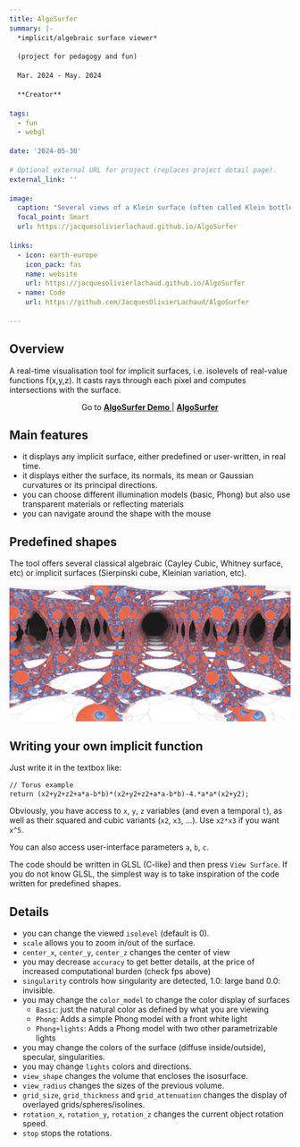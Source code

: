 ```yaml
---
title: AlgoSurfer
summary: |-
  *implicit/algebraic surface viewer*

  (project for pedagogy and fun)

  Mar. 2024 - May. 2024

  **Creator**

tags:
  - fun
  - webgl

date: '2024-05-30'

# Optional external URL for project (replaces project detail page).
external_link: ''

image:
  caption: "Several views of a Klein surface (often called Klein bottle): principal directions, mean and Gaussian curvature, transparent view, surface view with reflections"
  focal_point: Smart
  url: https://jacquesolivierlachaud.github.io/AlgoSurfer

links:
  - icon: earth-europe
    icon_pack: fas
    name: website
    url: https://jacquesolivierlachaud.github.io/AlgoSurfer
  - name: Code
    url: https://github.com/JacquesOlivierLachaud/AlgoSurfer

---
```


## Overview

A real-time visualisation tool for implicit surfaces, i.e. isolevels
of real-value functions f(x,y,z). It casts rays through each pixel and
computes intersections with the surface.

<p style="text-align: center;"> Go to <a href="https://jacquesolivierlachaud.github.io/AlgoSurfer"> <b>AlgoSurfer Demo</b> </a> | <a href="https://jacquesolivierlachaud.github.io/AlgoSurfer/algosurfer-implicit-surface-viewer.html"> <b>AlgoSurfer</b> </a> </p>

## Main features

- it displays any implicit surface, either predefined or user-written, in real time.
- it displays either the surface, its normals, its mean or Gaussian curvatures or its principal directions.
- you can choose different illumination models (basic, Phong) but also use transparent materials or reflecting materials
- you can navigate around the shape with the mouse

## Predefined shapes

The tool offers several classical algebraic (Cayley Cubic, Whitney surface, etc) or implicit surfaces (Sierpinski cube, Kleinian variation, etc).

![View of mean curvatures onto Kleinian variation](./kleinian-H-1.jpg "View of mean curvatures onto Kleinian variation")

## Writing your own implicit function

Just write it in the textbox like:

```
// Torus example
return (x2+y2+z2+a*a-b*b)*(x2+y2+z2+a*a-b*b)-4.*a*a*(x2+y2);
```

Obviously, you have access to `x`, `y`, `z` variables (and even a temporal `t`), as well as their squared and cubic variants (`x2`, `x3`, ...). Use `x2*x3` if you want `x^5`.

You can also access user-interface parameters `a`, `b`, `c`.


The code should be written in GLSL (C-like) and then press `View
Surface`. If you do not know GLSL, the simplest way is to take
inspiration of the code written for predefined shapes.


## Details

- you can change the viewed `isolevel` (default is 0).
- `scale` allows you to zoom in/out of the surface.
- `center_x`, `center_y`, `center_z` changes the center of view
- you may decrease `accuracy` to get better details, at the price
  of increased computational burden (check fps above)
- `singularity` controls how singularity are detected, 1.0: large band
  0.0: invisible.
- you may change the `color_model` to change the color display of
  surfaces
  + `Basic`: just the natural color as defined by what you are viewing
  + `Phong`: Adds a simple Phong model with a front white light
  + `Phong+lights`: Adds a Phong model with two other parametrizable lights
- you may change the colors of the surface (diffuse inside/outside),
  specular, singularities.
- you may change `lights` colors and directions.
- `view_shape` changes the volume that encloses the isosurface.
- `view_radius` changes the sizes of the previous volume.
- `grid_size`, `grid_thickness` and `grid_attenuation` changes the
  display of overlayed grids/spheres/isolines.
- `rotation_x`, `rotation_y`, `rotation_z` changes the current object
  rotation speed.
- `stop` stops the rotations.

